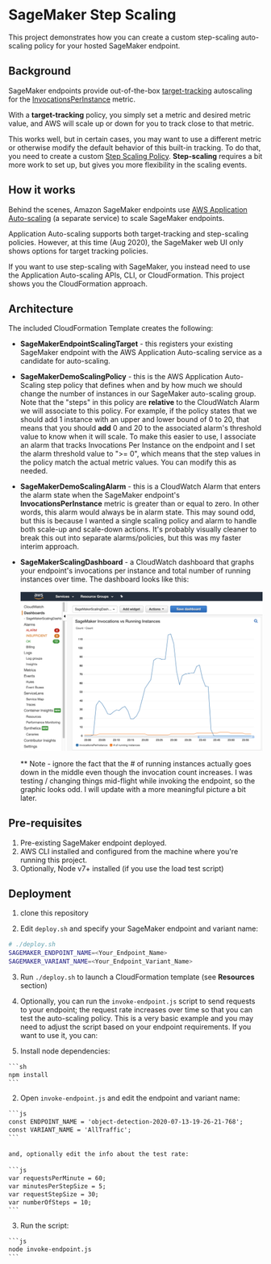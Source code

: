 # SageMaker Step Scaling

This project demonstrates how you can create a custom step-scaling auto-scaling policy for your hosted SageMaker endpoint. 

## Background

SageMaker endpoints provide out-of-the-box [target-tracking](https://docs.aws.amazon.com/autoscaling/application/userguide/application-auto-scaling-target-tracking.html) autoscaling for the [InvocationsPerInstance](https://docs.aws.amazon.com/sagemaker/latest/dg/monitoring-cloudwatch.html) metric.

With a **target-tracking** policy, you simply set a metric and desired metric value, and AWS will scale up or down for you to track close to that metric. 

This works well, but in certain cases, you may want to use a different metric or otherwise modify the default behavior of this built-in tracking. To do that, you need to create a custom [Step Scaling Policy](https://docs.aws.amazon.com/autoscaling/application/userguide/application-auto-scaling-step-scaling-policies.html). **Step-scaling** requires a bit more work to set up, but gives you more flexibility in the scaling events.

## How it works

Behind the scenes, Amazon SageMaker endpoints use [AWS Application Auto-scaling](https://docs.aws.amazon.com/autoscaling/application/userguide/what-is-application-auto-scaling.html) (a separate service) to scale SageMaker endpoints. 

Application Auto-scaling supports both target-tracking and step-scaling policies. However, at this time (Aug 2020), the SageMaker web UI only shows options for target tracking policies.

If you want to use step-scaling with SageMaker, you instead need to use the Application Auto-scaling APIs, CLI, or CloudFormation. This project shows you the CloudFormation approach.

## Architecture

The included CloudFormation Template creates the following:

* **SageMakerEndpointScalingTarget** - this registers your existing SageMaker endpoint with the AWS Application Auto-scaling service as a candidate for auto-scaling. 

* **SageMakerDemoScalingPolicy** - this is the AWS Application Auto-Scaling step policy that defines when and by how much we should change the number of instances in our SageMaker auto-scaling group. Note that the "steps" in this policy are **relative** to the CloudWatch Alarm we will associate to this policy. For example, if the policy states that we should add 1 instance with an upper and lower bound of 0 to 20, that means that you should **add** 0 and 20 to the associated alarm's threshold value to know when it will scale. To make this easier to use, I associate an alarm that tracks Invocations Per Instance on the endpoint and I set the alarm threshold value to ">= 0", which means that the step values in the policy match the actual metric values. You can modify this as needed. 

* **SageMakerDemoScalingAlarm** - this is a CloudWatch Alarm that enters the alarm state when the SageMaker endpoint's **InvocationsPerInstance** metric is greater than or equal to zero. In other words, this alarm would always be in alarm state. This may sound odd, but this is because I wanted a single scaling policy and alarm to handle both scale-up and scale-down actions. It's probably visually cleaner to break this out into separate alarms/policies, but this was my faster interim approach.

* **SageMakerScalingDashboard** - a CloudWatch dashboard that graphs your endpoint's invocations per instance and total number of running instances over time. The dashboard looks like this:

  ![Image of Dashboard](./images/dashboard.png)

  ** Note - ignore the fact that the # of running instances actually goes down in the middle even though the invocation count increases. I was testing / changing things mid-flight while invoking the endpoint, so the graphic looks odd. I will update with a more meaningful picture a bit later. 

## Pre-requisites

1. Pre-existing SageMaker endpoint deployed.
2. AWS CLI installed and configured from the machine where you're running this project. 
3. Optionally, Node v7+ installed (if you use the load test script)

## Deployment

1. clone this repository

2. Edit `deploy.sh` and specify your SageMaker endpoint and variant name:

  ```sh
  # ./deploy.sh
  SAGEMAKER_ENDPOINT_NAME=<Your_Endpoint_Name>
  SAGEMAKER_VARIANT_NAME=<Your_Endpoint_Variant_Name>
  ```

3. Run `./deploy.sh` to launch a CloudFormation template (see **Resources** section)

4. Optionally, you can run the `invoke-endpoint.js` script to send requests to your endpoint; the request rate increases over time so that you can test the auto-scaling policy. This is a very basic example and you may need to adjust the script based on your endpoint requirements. If you want to use it, you can: 

  1. Install node dependencies: 

    ```sh
    npm install
    ```

  2. Open `invoke-endpoint.js` and edit the endpoint and variant name:

    ```js
    const ENDPOINT_NAME = 'object-detection-2020-07-13-19-26-21-768';
    const VARIANT_NAME = 'AllTraffic';
    ```

    and, optionally edit the info about the test rate:

    ```js
    var requestsPerMinute = 60;
    var minutesPerStepSize = 5;
    var requestStepSize = 30;
    var numberOfSteps = 10;
    ```

  3. Run the script:

    ```js
    node invoke-endpoint.js
    ```
